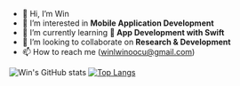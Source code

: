 - 👋 Hi, I’m Win
- 👀 I’m interested in **Mobile Application Development**
- 🌱 I’m currently learning ** App Development with Swift**
- 💞️ I’m looking to collaborate on **Research & Development**
- 📫 How to reach me (winlwinoocu@gmail.com)

![Win's GitHub stats](https://github-readme-stats.vercel.app/api?username=winhc&&show_icons=true&theme=tokyonight&count_private=true)
[![Top Langs](https://github-readme-stats.vercel.app/api/top-langs/?username=winhc&layout=compact&theme=tokyonight)](https://github.com/anuraghazra/github-readme-stats)

<!---
Win-Lwin-Oo/Win-Lwin-Oo is a ✨ special ✨ repository because its `README.md` (this file) appears on your GitHub profile.
You can click the Preview link to take a look at your changes.
--->
